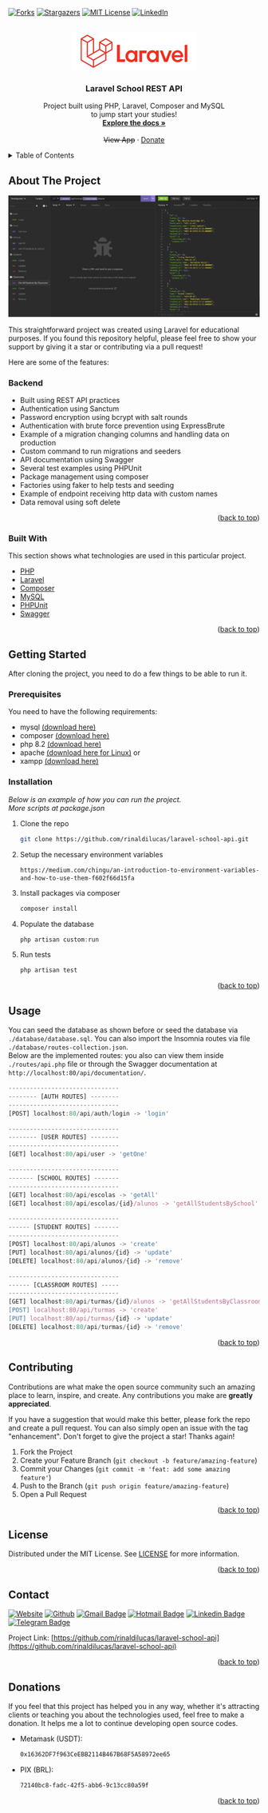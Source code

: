 <div id="top"></div>

[![Forks][forks-shield]][forks-url]
[![Stargazers][stars-shield]][stars-url]
[![MIT License][license-shield]][license-url]
[![LinkedIn][linkedin-shield]][linkedin-url]

<!-- PROJECT LOGO -->
<br />
<div align="center">
  <a href="https://github.com/rinaldilucas/laravel-school-api">
    <img src="./public/images/logo.png" alt="Logo">
  </a>

  <h3 align="center">Laravel School REST API</h3>

  <p align="center">
    Project built using PHP, Laravel, Composer and MySQL <br>to jump start your studies!
    <br />
    <a href="https://github.com/rinaldilucas/laravel-school-api"><strong>Explore the docs »</strong></a>
    <br />
    <br />
    <s>View App</s>
    · 
    <a href="#donations">Donate</a>       
  </p>
</div>

<!-- TABLE OF CONTENTS -->
<details>
  <summary>Table of Contents</summary>
  <ol>
    <li>
      <a href="#about-the-project">About The Project</a>
      <ul>
        <li><a href="#built-with">Built With</a></li>
      </ul>
    </li>
    <li>
      <a href="#getting-started">Getting Started</a>
      <ul>
        <li><a href="#prerequisites">Prerequisites</a></li>
        <li><a href="#installation">Installation</a></li>
      </ul>
    </li>
    <li><a href="#usage">Usage</a></li>
    <li><a href="#contributing">Contributing</a></li>
    <li><a href="#license">License</a></li>
    <li><a href="#contact">Contact</a></li>
    <li><a href="#donations">Donations</a></li>
  </ol>
</details>

<!-- ABOUT THE PROJECT -->

## About The Project

<div align="center">

[![Project Screenshot][project-screenshot]](https://rinaldilucas.github.io/laravel-school-api/)

</div>

This straightforward project was created using Laravel for educational purposes. If you found this repository helpful, please feel free to show your support by giving it a star or contributing via a pull request!

Here are some of the features:

### Backend

-   Built using REST API practices
-   Authentication using Sanctum
-   Password encryption using bcrypt with salt rounds
-   Authentication with brute force prevention using ExpressBrute
-   Example of a migration changing columns and handling data on production
-   Custom command to run migrations and seeders
-   API documentation using Swagger
-   Several test examples using PHPUnit
-   Package management using composer
-   Factories using faker to help tests and seeding
-   Example of endpoint receiving http data with custom names
-   Data removal using soft delete

<p align="right">(<a href="#top">back to top</a>)</p>

### Built With

This section shows what technologies are used in this particular project.

-   [PHP](https://www.php.net/)
-   [Laravel](https://laravel.com/)
-   [Composer](https://getcomposer.org/)
-   [MySQL](https://www.mysql.com/)
-   [PHPUnit](https://phpunit.de/)
-   [Swagger](https://swagger.io/)

<p align="right">(<a href="#top">back to top</a>)</p>

<!-- GETTING STARTED -->

## Getting Started

After cloning the project, you need to do a few things to be able to run it.

### Prerequisites

You need to have the following requirements:

-   mysql <a target="_blank" href="https://dev.mysql.com/downloads/mysql/">(download here)</a>
-   composer <a target="_blank" href="https://getcomposer.org/download/">(download here)</a>
-   php 8.2 <a target="_blank" href="https://www.php.net/downloads.php">(download here)</a>
-   apache <a target="_blank" href="https://httpd.apache.org/download.cgi">(download here for Linux)</a>
    or
-   xampp <a target="_blank" href="https://www.apachefriends.org/">(download here)</a>

### Installation

_Below is an example of how you can run the project._<br>
_More scripts at package.json_

1. Clone the repo
    ```sh
    git clone https://github.com/rinaldilucas/laravel-school-api.git
    ```
2. Setup the necessary environment variables
    ```
    https://medium.com/chingu/an-introduction-to-environment-variables-and-how-to-use-them-f602f66d15fa
    ```
3. Install packages via composer
    ```sh
    composer install
    ```
4. Populate the database
    ```js
    php artisan custom:run
    ```
5. Run tests
    ```js
    php artisan test
    ```
    <p align="right">(<a href="#top">back to top</a>)</p>

<!-- USAGE EXAMPLES -->

## Usage

You can seed the database as shown before or seed the database via `./database/database.sql`. You can also import the Insomnia routes via file `./database/routes-collection.json`.<br>Below are the implemented routes: you also can view them inside `./routes/api.php` file or through the Swagger documentation at `http://localhost:80/api/documentation/`.

```js
-------------------------------
-------- [AUTH ROUTES] --------
-------------------------------
[POST] localhost:80/api/auth/login -> 'login'
```

```js
-------------------------------
-------- [USER ROUTES] --------
-------------------------------
[GET] localhost:80/api/user -> 'getOne'
```

```js
-------------------------------
------- [SCHOOL ROUTES] -------
-------------------------------
[GET] localhost:80/api/escolas -> 'getAll'
[GET] localhost:80/api/escolas/{id}/alunos -> 'getAllStudentsBySchool'
```

```js
-------------------------------
------ [STUDENT ROUTES] -------
-------------------------------
[POST] localhost:80/api/alunos -> 'create'
[PUT] localhost:80/api/alunos/{id} -> 'update'
[DELETE] localhost:80/api/alunos/{id} -> 'remove'
```

```js
-------------------------------
------ [CLASSROOM ROUTES] -----
-------------------------------
[GET] localhost:80/api/turmas/{id}/alunos -> 'getAllStudentsByClassroom'
[POST] localhost:80/api/turmas -> 'create'
[PUT] localhost:80/api/turmas/{id} -> 'update'
[DELETE] localhost:80/api/turmas/{id} -> 'remove'
```

<p align="right">(<a href="#top">back to top</a>)</p>

<!-- CONTRIBUTING -->

## Contributing

Contributions are what make the open source community such an amazing place to learn, inspire, and create. Any contributions you make are **greatly appreciated**.

If you have a suggestion that would make this better, please fork the repo and create a pull request. You can also simply open an issue with the tag "enhancement".
Don't forget to give the project a star! Thanks again!

1. Fork the Project
2. Create your Feature Branch (`git checkout -b feature/amazing-feature`)
3. Commit your Changes (`git commit -m 'feat: add some amazing feature'`)
4. Push to the Branch (`git push origin feature/amazing-feature`)
5. Open a Pull Request

<p align="right">(<a href="#top">back to top</a>)</p>

<!-- LICENSE -->

## License

Distributed under the MIT License. See [LICENSE](./LICENSE) for more information.

<p align="right">(<a href="#top">back to top</a>)</p>

<!-- CONTACT -->

## Contact

[![Website](https://img.shields.io/badge/-Website-0078D4?style=flat-square&logo=html5&logoColor=white&link=https://lucasreinaldi.com.br)](https://rinaldilucas.com)
[![Github](https://img.shields.io/badge/-Github-967bb5?style=flat-square&labelColor=967bb5&logo=github&logoColor=white&link=https://github.com/rinaldilucas)](https://github.com/rinaldilucas)
[![Gmail Badge](https://img.shields.io/badge/-Gmail-c14438?style=flat-square&logo=Gmail&logoColor=white&link=mailto:lucasreinaldi@gmail.com)](mailto:lucasreinaldi@gmail.com)
[![Hotmail Badge](https://img.shields.io/badge/-Hotmail-0078D4?style=flat-square&logo=microsoft-outlook&logoColor=white&link=mailto:lucasreinaldi@hotmail.com)](mailto:lucasreinaldi@hotmail.com)
[![Linkedin Badge](https://img.shields.io/badge/-LinkedIn-blue?style=flat-square&logo=Linkedin&logoColor=white&link=https://www.linkedin.com/in/rinaldilucas/)](https://www.linkedin.com/in/rinaldilucas/)
[![Telegram Badge](https://img.shields.io/badge/-Telegram-1ca0f1?style=flat-square&labelColor=1ca0f1&logo=telegram&logoColor=white&link=https://t.me/rinaldilucas)](https://t.me/rinaldilucas)

Project Link: [https://github.com/rinaldilucas/laravel-school-api](https://github.com/rinaldilucas/laravel-school-api)

<p align="right">(<a href="#top">back to top</a>)</p>

<!-- ACKNOWLEDGMENTS -->

## Donations

If you feel that this project has helped you in any way, whether it's attracting clients or teaching you about the technologies used, feel free to make a donation.
It helps me a lot to continue developing open source codes.

-   Metamask (USDT):
    ```sh
    0x16362DF7f963CeEBB2114B467B68F5A58972ee65
    ```
-   PIX (BRL):
    ```sh
    72140bc8-fadc-42f5-abb6-9c13cc80a59f
    ```

<p align="right">(<a href="#top">back to top</a>)</p>

<!-- MARKDOWN LINKS & IMAGES -->
<!-- https://www.markdownguide.org/basic-syntax/#reference-style-links -->

[contributors-shield]: https://img.shields.io/github/contributors/rinaldilucas/laravel-school-api.svg?style=for-the-badge
[contributors-url]: https://github.com/rinaldilucas/laravel-school-api/graphs/contributors
[forks-shield]: https://img.shields.io/github/forks/rinaldilucas/laravel-school-api.svg?style=for-the-badge
[forks-url]: https://github.com/rinaldilucas/laravel-school-api/network/members
[stars-shield]: https://img.shields.io/github/stars/rinaldilucas/laravel-school-api.svg?style=for-the-badge
[stars-url]: https://github.com/rinaldilucas/laravel-school-api/stargazers
[license-shield]: https://img.shields.io/github/license/rinaldilucas/laravel-school-api.svg?style=for-the-badge
[license-url]: https://github.com/rinaldilucas/laravel-school-api/blob/master/LICENSE.txt
[linkedin-shield]: https://img.shields.io/badge/-LinkedIn-black.svg?style=for-the-badge&logo=linkedin&colorB=555
[linkedin-url]: https://www.linkedin.com/in/rinaldilucas/
[project-screenshot]: ./public/images/screenshot.jpg
